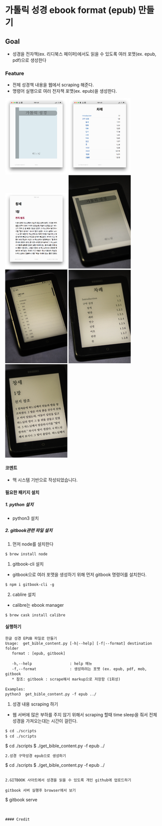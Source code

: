 가톨릭 성경 ebook format (epub) 만들기
======

## Goal
- 성경을 전자책(ex. 리디북스 페이퍼)에서도 읽을 수 있도록 여러 포맷(ex. epub, pdf)으로 생성한다  

### Feature
- 전체 성경책 내용을 웹에서 scraping 해준다.
- 명령어 실행으로 여러 전자책 포맷(ex. epub)을 생성한다. 

<a href="/images/ibooks_%EC%BB%A4%EB%B2%84.png" target="_blank">
<img src="/images/ibooks_%EC%BB%A4%EB%B2%84.png" width="200" /></a>
<a href="/images/ibooks_%EB%AA%A9%EC%B0%A8.png" target="_blank">
<img src="/images/ibooks_%EB%AA%A9%EC%B0%A8.png" width="200" /></a>
<a href="/images/ibooks_%EC%B0%BD%EC%84%B81%EC%9E%A5.png" target="_blank">
<img src="/images/ibooks_%EC%B0%BD%EC%84%B81%EC%9E%A5.png" width="200" /></a>

<a href="/images/ridibooks_%EC%BB%A4%EB%B2%84.jpg" target="_blank">
<img src="/images/ridibooks_%EC%BB%A4%EB%B2%84.jpg" width="200" /></a>
<a href="/images/ridibooks_%EB%AA%A9%EC%B0%A8.jpg" target="_blank">
<img src="/images/ridibooks_%EB%AA%A9%EC%B0%A8.jpg" width="200" /></a>
<a href="/images/ridibooks_%EC%B0%A8%EB%A1%80.jpg" target="_blank">
<img src="/images/ridibooks_%EC%B0%A8%EB%A1%80.jpg" width="200" /></a>
<a href="/images/ridibooks_%EC%B0%BD%EC%84%B81%EC%9E%A5.jpg" target="_blank">
<img src="/images/ridibooks_%EC%B0%BD%EC%84%B81%EC%9E%A5.jpg" width="200" /></a>


#### 코멘트
- 맥 시스템 기반으로 작성되었습니다.
  


#### 필요한 패키지 설치
##### 1. python 설치
- python3 설치


##### 2. gitbook관련 파일 설치
1. 먼저 node를 설치한다
~~~
$ brew install node
~~~
1. gitbook-cli 설치
- gitbook으로 여러 포맷을 생성하기 위해 먼저 gitbook 명령어를 설치한다.
~~~
$ npm i gitbook-cli -g
~~~
2. cablire 설치
- calibre는 ebook manager 
~~~
$ brew cask install calibre
~~~

#### 실행하기 
```
한글 성경 EPUB 파일로 만들기
Usage:  get_bible_content.py [-h|--help] [-f|--format] destination folder
   format : [epub, gitbook]

   -h,--help                 : help 메뉴
   -f,--format               : 생성하려는 포멧 (ex. epub, pdf, mob, gitbook
   * 참조: gitbook : scrape해서 markup으로 저장함 (1회성)

Examples: 
python3  get_bible_content.py -f epub ../

```
1. 성경 내용 scraping 하기
- 웹 서버에 많은 부하를 주지 않기 위해서 scraping 할때 time sleep을 줘서 전체 성경을 가져오는대는 시간이 걸린다. 
```bash
$ cd ./scripts
$ cd ./scripts
```
$ cd ./scripts
$ ./get_bible_content.py -f epub ../
~~~
2.성경 구약성경 epub으로 생성하기
~~~
$ cd ./scripts
$ ./get_bible_content.py -f epub ../
~~~
  
2.GITBOOK 사아트에서 성경을 읽을 수 있도록 개인 github에 업로드하기  

gitbook 서버 실행후 browser에서 보기 
~~~
$ gitbook serve 
~~~


#### Credit

